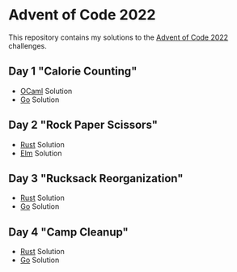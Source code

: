 # Advent of Code 2022

This repository contains my solutions to the [Advent of Code 2022](https://adventofcode.com/2022) challenges.

## Day 1 "Calorie Counting"

- [OCaml](./day1/day1_ocaml/bin/main.ml) Solution
- [Go](./day1/day1_go/main.go) Solution

## Day 2 "Rock Paper Scissors"

- [Rust](./day2/day2_rust/src/main.rs) Solution
- [Elm](./day2/day2_elm/src/Main.elm) Solution

## Day 3 "Rucksack Reorganization"

- [Rust](./day3/day3_rust/src/main.rs) Solution
- [Go](./day3/day3_go/main.go) Solution

## Day 4 "Camp Cleanup"

- [Rust](./day4/day4_rust/src/main.rs) Solution
- [Go](./day4/day4_go/main.go) Solution
